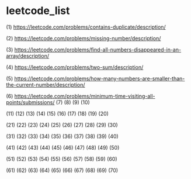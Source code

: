 # leetcode_list

(1) https://leetcode.com/problems/contains-duplicate/description/

(2) https://leetcode.com/problems/missing-number/description/

(3) https://leetcode.com/problems/find-all-numbers-disappeared-in-an-array/description/

(4) https://leetcode.com/problems/two-sum/description/

(5) https://leetcode.com/problems/how-many-numbers-are-smaller-than-the-current-number/description/

(6) https://leetcode.com/problems/minimum-time-visiting-all-points/submissions/
(7)
(8)
(9)
(10)

(11)
(12)
(13)
(14)
(15)
(16)
(17)
(18)
(19)
(20)

(21)
(22)
(23)
(24)
(25)
(26)
(27)
(28)
(29)
(30)

(31)
(32)
(33)
(34)
(35)
(36)
(37)
(38)
(39)
(40)

(41)
(42)
(43)
(44)
(45)
(46)
(47)
(48)
(49)
(50)

(51)
(52)
(53)
(54)
(55)
(56)
(57)
(58)
(59)
(60)

(61)
(62)
(63)
(64) 
(65)
(66) 
(67)
(68)
(69)
(70)

